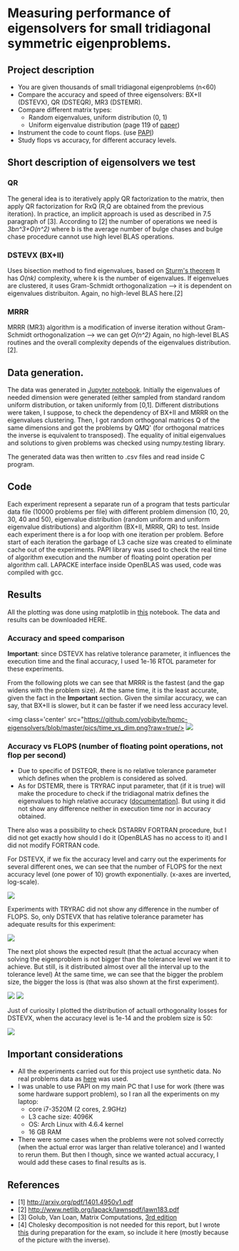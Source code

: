 # Measuring performance of eigensolvers for small tridiagonal symmetric eigenproblems.

## Project description

* You are given thousands of small tridiagonal eigenproblems (n<60)           
* Compare the accuracy and speed of three eigensolvers: BX+II (DSTEVX), QR (DSTEQR), MR3 (DSTEMR).
* Compare different matrix types:
   * Random eigenvalues, uniform distribution (0, 1)                            
   * Uniform eigenvalue distribution (page 119 of [paper](http://arxiv.org/pdf/1401.4950v1.pdf))
* Instrument the code to count flops. (use [PAPI](http://icl.cs.utk.edu/papi/))
* Study flops vs accuracy, for different accuracy levels.

## Short description of eigensolvers we test

### QR

The general idea is to iteratively apply QR factorization to the matrix, then apply QR factorization for RxQ (R,Q are obtained from the previous iteration). In practice, an implicit approach is used as described in 7.5 paragraph of [3]. According to [2] the number of operations we need is *3bn^3+O(n^2)* where b is the average number of bulge chases and bulge chase procedure cannot use high level BLAS operations.

### DSTEVX (BX+II)
Uses bisection method to find eigenvalues, based on [Sturm's theorem](https://en.wikipedia.org/wiki/Sturm%27s_theorem) It has *O(nk)* complexity, where k is the number of eigenvalues. If eigenvelues are clustered, it uses Gram-Schmidt orthogonalization --> it is dependent on eigenvalues distribuiton.  Again, no high-level BLAS here.[2]

### MRRR
MRRR (MR3) algorithm is a modification of inverse iteration without Gram-Schmidt orthogonalization --> we can get *O(n^2)* Again, no high-level BLAS routines and the overall complexity depends of the eigenvalues distribution. [2]. 

## Data generation.

The data was generated in [Jupyter notebook](https://github.com/yobibyte/hpmc-eigensolvers/blob/master/hmpc-data-generation.ipynb). Initially the eigenvalues of needed dimension were generated (either sampled from standard random uniform distribution, or taken uniformly from [0,1]. Different distributions were taken, I suppose, to check the dependency of BX+II and MRRR on the eigenvalues clustering. Then, I got random orthogonal matrices Q of the same dimensions and got the problems by Q*M*Q' (for orthogonal matrices the inverse is equivalent to transposed). The equality of initial eigenvalues and solutions to given problems was checked using numpy.testing library.

The generated data was then written to .csv files and read inside C program.

## Code

Each experiment represent a separate run of a program that tests particular data file (10000 problems per file) with different problem dimension (10, 20, 30, 40 and 50), eigenvalue distribution (random uniform and uniform eigenvalue distributions) and algorithm (BX+II, MRRR, QR) to test. Inside each experiment there is a for loop with one iteration per problem. Before start of each iteration the garbage of L3 cache size was created to eliminate cache out of the experiments. PAPI library was used to check the real time of algorithm execution and the number of floating point operation per algorithm call. LAPACKE interface inside OpenBLAS was used, code was compiled with gcc.

## Results

All the plotting was done using matplotlib in [this](https://github.com/yobibyte/hpmc-eigensolvers/blob/master/results_analysis.ipynb) notebook. The data and results can be downloaded HERE.

### Accuracy and speed comparison

**Important**: since DSTEVX has relative tolerance parameter, it influences the execution time and the final accuracy, I used 1e-16 RTOL parameter for these experiments.

From the following plots we can see that MRRR is the fastest (and the gap widens with the problem size). At the same time, it is the least accurate, given the fact in the **Important** section. Given the similar accuracy, we can say, that BX+II is slower, but it can be faster if we need less accuracy level.

<img class='center' src="https://github.com/yobibyte/hpmc-eigensolvers/blob/master/pics/time_vs_dim.png?raw=true/>
<img class='center' src="https://github.com/yobibyte/hpmc-eigensolvers/blob/master/pics/loss_vs_dim.png?raw=true"/>

### Accuracy vs FLOPS (number of floating point operations, **not** flop per second)

* Due to specific of DSTEQR, there is no relative tolerance parameter which defines when the problem is considered as solved. 
* As for DSTEMR, there is TRYRAC input parameter, that (if it is true) will make the procedure to check if the tridiagonal matrix defines the eigenvalues to high relative accuracy ([documentation](http://www.netlib.org/lapack/explore-html/d9/d1e/dstemr_8f_a613f73c16db5b9b111d56fb3e3feff0d.html#a613f73c16db5b9b111d56fb3e3feff0d)]. But using it did not show any difference neither in execution time nor in accuracy obtained.

There also was a possibility to check DSTARRV FORTRAN procedure, but I did not get exactly how should I do it (OpenBLAS has no access to it) and I did not modify FORTRAN code.

For DSTEVX, if we fix the accuracy level and carry out the experiments for several different ones, we can see that the number of FLOPS for the next accuracy level (one power of 10) growth exponentially. (x-axes are inverted, log-scale).

<img class='center' src="https://github.com/yobibyte/hpmc-eigensolvers/blob/master/pics/flops_given_tol_dstevx.png?raw=true"/>

Experiments with TRYRAC did not show any difference in the number of FLOPS. So, only DSTEVX that has relative tolerance parameter has adequate results for this experiment:

<img class='center' src="https://github.com/yobibyte/hpmc-eigensolvers/blob/master/pics/flops_given_tryrac_dstemr.png?raw=true"/>

The next plot shows the expected result (that the actual accuracy when solving the eigenproblem is not bigger than the tolerance level we want it to achieve. But still, is it distributed almost over all the interval up to the tolerance level) At the same time, we can see that the bigger the problem size, the bigger the loss is (that was also shown at the first experiment).

<img class='center' src="https://github.com/yobibyte/hpmc-eigensolvers/blob/master/pics/med_los_given_tol.png?raw=true"/>
<img class='center' src="https://github.com/yobibyte/hpmc-eigensolvers/blob/master/pics/loss_given_tol.png?raw=true"/>

Just of curiosity I plotted the distribution of actuall orthogonality losses for DSTEVX, when the accuracy level is 1e-14 and the problem size is 50:

<img class='center' src="https://github.com/yobibyte/hpmc-eigensolvers/blob/master/pics/loss_distr.png?raw=true"/>

## Important considerations

* All the experiments carried out for this project use synthetic data. No real problems data as [here](http://www.netlib.org/lapack/lawnspdf/lawn183.pdf) was used.
* I was unable to use PAPI on my main PC that I use for work (there was some hardware support problem), so I ran all the experiments on my laptop:
    * core i7-3520M (2 cores, 2.9GHz)
    * L3 cache size: 4096K
    * OS: Arch Linux with 4.6.4 kernel
    * 16 GB RAM
* There were some cases when the problems were not solved correctly (when the actual error was larger than relative tolerance) and I wanted to rerun them. But then I though, since we wanted actual accuracy, I would add these cases to final results as is.

## References
* [1] http://arxiv.org/pdf/1401.4950v1.pdf
* [2] http://www.netlib.org/lapack/lawnspdf/lawn183.pdf
* [3] Golub, Van Loan, Matrix Computations, [3rd edition](http://web.mit.edu/ehliu/Public/sclark/Golub%20G.H.,%20Van%20Loan%20C.F.-%20Matrix%20Computations.pdf)
* [4] Cholesky decomposition is not needed for this report, but I wrote [this](https://github.com/yobibyte/yobiblog/issues/5) during preparation for the exam, so include it here (mostly because of the picture with the inverse).

